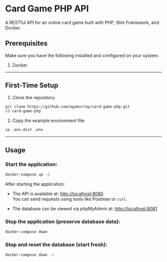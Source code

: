 # Card Game PHP API

A RESTful API for an online card game built with PHP, Slim Framework, and Docker.

## Prerequisites

Make sure you have the following installed and configured on your system:

1. Docker

---

## First-Time Setup

1. Clone the repository:

```bash
git clone https://github.com/agumurray/card-game-php.git
cd card-game-php
```

2. Copy the example environment file:

```bash
cp .env.dist .env
```

---

## Usage

### Start the application:

```bash
docker-compose up -d
```

After starting the application:

- The API is available at: [http://localhost:8080](http://localhost:8080)  
  You can send requests using tools like Postman or `curl`.

- The database can be viewed via phpMyAdmin at: [http://localhost:8081](http://localhost:8081)

### Stop the application (preserve database data):

```bash
docker-compose down
```

### Stop and reset the database (start fresh):

```bash
docker-compose down -v
```
```
